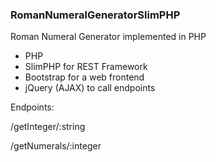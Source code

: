 ### RomanNumeralGeneratorSlimPHP

Roman Numeral Generator implemented in PHP

- PHP
- SlimPHP for REST Framework
- Bootstrap for a web frontend
- jQuery (AJAX) to call endpoints 

Endpoints:

/getInteger/:string

/getNumerals/:integer